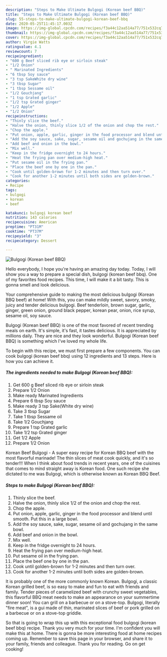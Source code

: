 ```yaml
---
description: "Steps to Make Ultimate Bulgogi (Korean beef BBQ)"
title: "Steps to Make Ultimate Bulgogi (Korean beef BBQ)"
slug: 55-steps-to-make-ultimate-bulgogi-korean-beef-bbq
date: 2020-05-25T11:45:17.003Z
image: https://img-global.cpcdn.com/recipes/f3a44c12aa514a77/751x532cq70/bulgogi-korean-beef-bbq-recipe-main-photo.jpg
thumbnail: https://img-global.cpcdn.com/recipes/f3a44c12aa514a77/751x532cq70/bulgogi-korean-beef-bbq-recipe-main-photo.jpg
cover: https://img-global.cpcdn.com/recipes/f3a44c12aa514a77/751x532cq70/bulgogi-korean-beef-bbq-recipe-main-photo.jpg
author: Virgie Watts
ratingvalue: 4.1
reviewcount: 7
recipeingredient:
- "600 g Beef sliced rib eye or sirloin steak"
- "1/2 Onion"
- " Marinated Ingredients"
- "6 tbsp Soy sauce"
- "3 tsp SakeWhite dry wine"
- "3 tbsp Sugar"
- "1 tbsp Sessame oil"
- "1/2 Gouchjang"
- "1 tsp Grated garlic"
- "1/2 tsp Grated ginger"
- "1/2 Apple"
- "1/2 Onion"
recipeinstructions:
- "Thinly slice the beef."
- "Halve the onion, thinly slice 1/2 of the onion and chop the rest."
- "Chop the apple."
- "Put onion, apple, garlic, ginger in the food processor and blend until smooth. Put this in a large bowl."
- "Add the soy sauce, sake, sugar, sesame oil and gochujang in the same bowl."
- "Add beef and onion in the bowl."
- "Mix well."
- "Keep in the fridge overnight to 24 hours."
- "Heat the frying pan over medium-high heat."
- "Put sesame oil in the frying pan."
- "Place the beef one by one in the pan."
- "Cook until golden-brown for 1-2 minutes and then turn over."
- "Cook for another 1-2 minutes until both sides are golden-brown."
categories:
- Recipe
tags:
- bulgogi
- korean
- beef

katakunci: bulgogi korean beef 
nutrition: 143 calories
recipecuisine: American
preptime: "PT31M"
cooktime: "PT37M"
recipeyield: "3"
recipecategory: Dessert

---
```



![Bulgogi (Korean beef BBQ)](https://img-global.cpcdn.com/recipes/f3a44c12aa514a77/751x532cq70/bulgogi-korean-beef-bbq-recipe-main-photo.jpg)

Hello everybody, I hope you're having an amazing day today. Today, I will show you a way to prepare a special dish, bulgogi (korean beef bbq). One of my favorites food recipes. This time, I will make it a bit tasty. This is gonna smell and look delicious.

Your comprehensive guide to making the most delicious bulgogi (Korean BBQ beef) at home! With this, you can make mildly sweet, savory, smoky, juicy and tender delicious bulgogi. Beef tenderloin, brown sugar, garlic, ginger, green onion, ground black pepper, korean pear, onion, rice syrup, sesame oil, soy sauce.

Bulgogi (Korean beef BBQ) is one of the most favored of recent trending meals on earth. It's simple, it's fast, it tastes delicious. It is appreciated by millions daily. They are nice and they look wonderful. Bulgogi (Korean beef BBQ) is something which I've loved my whole life.


To begin with this recipe, we must first prepare a few components. You can cook bulgogi (korean beef bbq) using 12 ingredients and 13 steps. Here is how you can achieve it.

<!--inarticleads1-->

##### The ingredients needed to make Bulgogi (Korean beef BBQ):

1. Get 600 g Beef sliced rib eye or sirloin steak
1. Prepare 1/2 Onion
1. Make ready  Marinated Ingredients
1. Prepare 6 tbsp Soy sauce
1. Make ready 3 tsp Sake(White dry wine)
1. Take 3 tbsp Sugar
1. Take 1 tbsp Sessame oil
1. Take 1/2 Gouchjang
1. Prepare 1 tsp Grated garlic
1. Take 1/2 tsp Grated ginger
1. Get 1/2 Apple
1. Prepare 1/2 Onion


Korean Beef Bulgogi - A super easy recipe for Korean BBQ beef with the most flavorful marinade! The thin slices of meat cook quickly, and it&#39;s so tender!!! When I think about food trends in recent years, one of the cuisines that comes to mind straight away is Korean food. One such recipe she dictated to me was Bulgogi, which is otherwise known as Korean BBQ Beef. 

<!--inarticleads2-->

##### Steps to make Bulgogi (Korean beef BBQ):

1. Thinly slice the beef.
1. Halve the onion, thinly slice 1/2 of the onion and chop the rest.
1. Chop the apple.
1. Put onion, apple, garlic, ginger in the food processor and blend until smooth. Put this in a large bowl.
1. Add the soy sauce, sake, sugar, sesame oil and gochujang in the same bowl.
1. Add beef and onion in the bowl.
1. Mix well.
1. Keep in the fridge overnight to 24 hours.
1. Heat the frying pan over medium-high heat.
1. Put sesame oil in the frying pan.
1. Place the beef one by one in the pan.
1. Cook until golden-brown for 1-2 minutes and then turn over.
1. Cook for another 1-2 minutes until both sides are golden-brown.


It is probably one of the more commonly known Korean. Bulgogi, a classic Korean grilled beef, is so easy to make and fun to eat with friends and family. Tender pieces of caramelized beef with crunchy sweet vegetables, this flavorful BBQ meat needs to make an appearance on your summertime dinner soon! You can grill on a barbecue or on a stove-top. Bulgogi, literally &#34;fire meat&#34;, is a gui made of thin, marinated slices of beef or pork grilled on a barbecue or on a stove-top griddle. 

So that is going to wrap this up with this exceptional food bulgogi (korean beef bbq) recipe. Thank you very much for your time. I'm confident you will make this at home. There is gonna be more interesting food at home recipes coming up. Remember to save this page in your browser, and share it to your family, friends and colleague. Thank you for reading. Go on get cooking!
